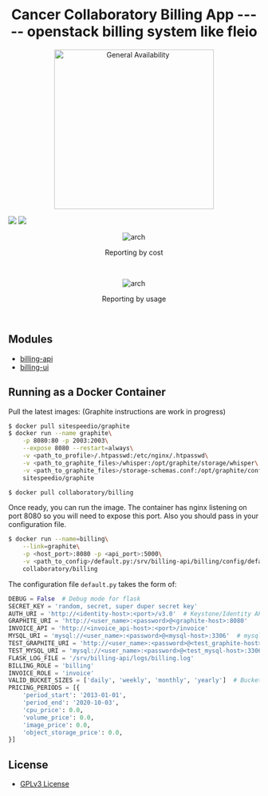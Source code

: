 <h1 align="center">Cancer Collaboratory Billing App   ----- openstack billing system like fleio</h1>

<p align="center"><img alt="General Availability" title="General Availability" src="http://www.overture.bio/img/progress-horizontal-GA.svg" width="320" /></p>

[![](https://images.microbadger.com/badges/image/collaboratory/billing.svg)](https://microbadger.com/images/collaboratory/billing "Get your own image badge on microbadger.com")
[![](https://images.microbadger.com/badges/version/collaboratory/billing:1.0.0.svg)](https://microbadger.com/images/collaboratory/billing:1.0.0 "Get your own version badge on microbadger.com")  

<p align="center">
    <img alt="arch" title="Reporting by cost" src="/docs/billing_cost.png">
</p>
<p align="center">
  Reporting by cost
</p>  
<br>
<p align="center">
    <img alt="arch" title="Reporting by usage" src="/docs/billing_usage.png">
</p>
<p align="center">
  Reporting by usage
</p>    
<br>

## Modules
* [billing-api](billing-api/README.md)
* [billing-ui](billing-ui/README.md)

## Running as a Docker Container
Pull the latest images: (Graphite instructions are work in progress)
```bash
$ docker pull sitespeedio/graphite
$ docker run --name graphite\
    -p 8080:80 -p 2003:2003\
    --expose 8080 --restart=always\
    -v <path_to_profile>/.htpasswd:/etc/nginx/.htpasswd\
    -v <path_to_graphite_files>/whisper:/opt/graphite/storage/whisper\
    -v <path_to_graphite_files>/storage-schemas.conf:/opt/graphite/conf/storage-schemas.conf\
    sitespeedio/graphite

$ docker pull collaboratory/billing
```

Once ready, you can run the image. The container has nginx listening on port 8080 so you will need to expose this port. Also you should pass in your configuration file.

```bash
$ docker run --name=billing\
    --link=graphite\
    -p <host_port>:8080 -p <api_port>:5000\
    -v <path_to_config>/default.py:/srv/billing-api/billing/config/default.py\
    collaboratory/billing
```

The configuration file `default.py` takes the form of:
```python
DEBUG = False  # Debug mode for flask
SECRET_KEY = 'random, secret, super duper secret key'
AUTH_URI = 'http://<identity-host>:<port>/v3.0'  # Keystone/Identity API endpoint
GRAPHITE_URI = 'http://<user_name>:<password>@<graphite-host>:8080'
INVOICE_API = 'http://<invoice_api-host>:<port>/invoice'
MYSQL_URI = 'mysql://<user_name>:<password>@<mysql-host>:3306'  # mysql URI
TEST_GRAPHITE_URI = 'http://<user_name>:<password>@<test_graphite-host>:8080' # graphite for tests
TEST_MYSQL_URI = 'mysql://<user_name>:<password>@<test_mysql-host>:3306' # mysql for testing
FLASK_LOG_FILE = '/srv/billing-api/logs/billing.log'
BILLING_ROLE = 'billing'
INVOICE_ROLE = 'invoice'
VALID_BUCKET_SIZES = ['daily', 'weekly', 'monthly', 'yearly']  # Bucketing options for query.
PRICING_PERIODS = [{
    'period_start': '2013-01-01',
    'period_end': '2020-10-03',
    'cpu_price': 0.0,
    'volume_price': 0.0,
    'image_price': 0.0,
    'object_storage_price': 0.0,
}]
```

## License
* [GPLv3 License](LICENSE.md)
